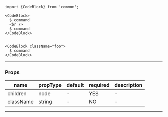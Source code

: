 
```
import {CodeBlock} from 'common';

<CodeBlock>
  $ command
  <br />
  $ command
</CodeBlock>


<CodeBlock className="foo">
  $ command
</CodeBlock>
```

---

### Props

| name      | propType | default | required | description |
|-----------|----------|---------|----------|-------------|
| children  | node     | -       | YES      | -           |
| className | string   | -       | NO       | -           |

---
